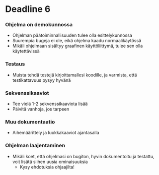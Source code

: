 ﻿# Deadline 6

### Ohjelma on demokunnossa
* Ohjelman päätoiminnallisuuden tulee olla esittelykunnossa
* Suurempia bugeja ei ole, eikä ohjelma kaadu normaalikäytössä
* Mikäli ohjelmaan sisältyy graafinen käyttöliittymä, tulee sen olla käytettävissä

### Testaus
* Muista tehdä testejä kirjoittamallesi koodille, ja varmista, että testikattavuus pysyy hyvänä

### Sekvenssikaaviot
* Tee vielä 1-2 sekvenssikaaviota lisää
* Päivitä vanhoja, jos tarpeen

### Muu dokumentaatio
* Aihemäärittely ja luokkakaaviot ajantasalla

### Ohjelman laajentaminen
* Mikäli koet, että ohjelmasi on bugiton, hyvin dokumentoitu ja testattu, voit lisätä siihen uusia ominaisuuksia
  * Kysy ehdotuksia ohjaajilta!
  

